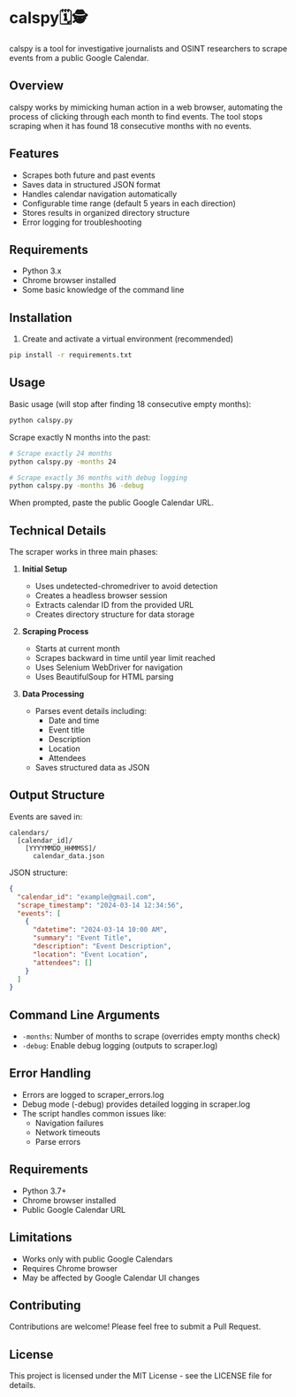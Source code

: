 # calspy🗓️🕵️

calspy is a tool for investigative journalists and OSINT researchers to scrape events from a public Google Calendar.

## Overview

calspy works by mimicking human action in a web browser, automating the process of clicking through each month to find events. The tool stops scraping when it has found 18 consecutive months with no events.

## Features

- Scrapes both future and past events
- Saves data in structured JSON format
- Handles calendar navigation automatically
- Configurable time range (default 5 years in each direction)
- Stores results in organized directory structure
- Error logging for troubleshooting

## Requirements

- Python 3.x
- Chrome browser installed
- Some basic knowledge of the command line

## Installation

1. Create and activate a virtual environment (recommended)

```bash
pip install -r requirements.txt
```

## Usage

Basic usage (will stop after finding 18 consecutive empty months):
```bash
python calspy.py
```

Scrape exactly N months into the past:
```bash
# Scrape exactly 24 months
python calspy.py -months 24

# Scrape exactly 36 months with debug logging
python calspy.py -months 36 -debug
```

When prompted, paste the public Google Calendar URL.

## Technical Details

The scraper works in three main phases:

1. **Initial Setup**
   - Uses undetected-chromedriver to avoid detection
   - Creates a headless browser session
   - Extracts calendar ID from the provided URL
   - Creates directory structure for data storage

2. **Scraping Process**
   - Starts at current month
   - Scrapes backward in time until year limit reached
   - Uses Selenium WebDriver for navigation
   - Uses BeautifulSoup for HTML parsing

3. **Data Processing**
   - Parses event details including:
     - Date and time
     - Event title
     - Description
     - Location
     - Attendees
   - Saves structured data as JSON

## Output Structure

Events are saved in:
```
calendars/
  [calendar_id]/
    [YYYYMMDD_HHMMSS]/
      calendar_data.json
```

JSON structure:
```json
{
  "calendar_id": "example@gmail.com",
  "scrape_timestamp": "2024-03-14 12:34:56",
  "events": [
    {
      "datetime": "2024-03-14 10:00 AM",
      "summary": "Event Title",
      "description": "Event Description",
      "location": "Event Location",
      "attendees": []
    }
  ]
}
```


## Command Line Arguments

- `-months`: Number of months to scrape (overrides empty months check)
- `-debug`: Enable debug logging (outputs to scraper.log)


## Error Handling

- Errors are logged to scraper_errors.log
- Debug mode (-debug) provides detailed logging in scraper.log
- The script handles common issues like:
  - Navigation failures
  - Network timeouts
  - Parse errors

## Requirements

- Python 3.7+
- Chrome browser installed
- Public Google Calendar URL

## Limitations

- Works only with public Google Calendars
- Requires Chrome browser
- May be affected by Google Calendar UI changes

## Contributing

Contributions are welcome! Please feel free to submit a Pull Request.

## License

This project is licensed under the MIT License - see the LICENSE file for details.

